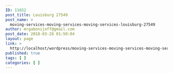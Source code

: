 ```yaml
---
ID: 11652
post_title: Louisburg 27549
post_name: >
  moving-services-moving-services-moving-services-louisburg-27549
author: mrgabonijeff@gmail.com
post_date: 2018-03-28 01:50:04
layout: page
link: >
  http://localhost/wordpress/moving-services-moving-services-moving-services-louisburg-27549/
published: true
tags: [ ]
categories: [ ]
---
```

